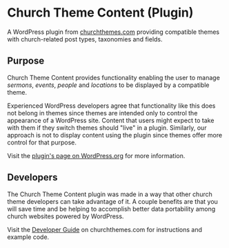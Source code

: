 Church Theme Content (Plugin)
=============================

A WordPress plugin from [churchthemes.com](http://churchthemes.com) providing compatible themes with church-related post types, taxonomies and fields.

Purpose
-------

Church Theme Content provides functionality enabling the user to manage *sermons*, *events*, *people* and *locations* to be displayed by a compatible theme.

Experienced WordPress developers agree that functionality like this does not belong in themes since themes are intended only to control the appearance of a WordPress site. Content that users might expect to take with them if they switch themes should "live" in a plugin. Similarly, our approach is not to display content using the plugin since themes offer more control for that purpose.

Visit the [plugin's page on WordPress.org](http://wordpress.org/plugins/church-theme-content) for more information.

Developers
----------

The Church Theme Content plugin was made in a way that other church theme developers can take advantage of it. A couple benefits are that you will save time and be helping to accomplish better data portability among church websites powered by WordPress.

Visit the [Developer Guide](http://churchthemes.com/guides/developer/church-theme-content/) on churchthemes.com for instructions and example code.